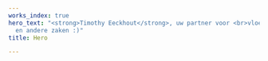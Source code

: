 ```yaml
---
works_index: true
hero_text: "<strong>Timothy Eeckhout</strong>, uw partner voor <br>vloeren, lorem
  en andere zaken :)"
title: Hero

---
```

<Hero :text="$page.frontmatter.hero_text" />
<WorksList />